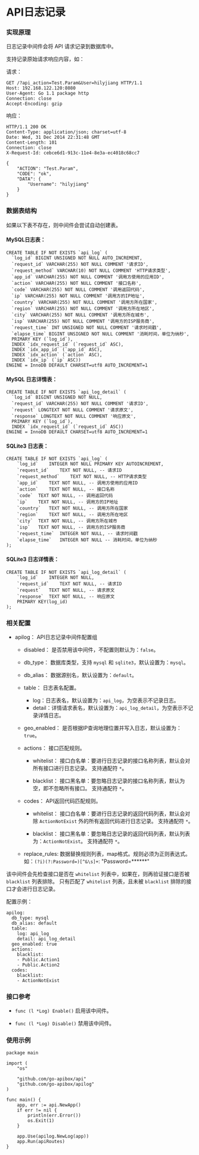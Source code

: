 API日志记录
===========

### 实现原理

日志记录中间件会将 API 请求记录到数据库中。

支持记录原始请求响应内容，如：

请求：

	GET /?api_action=Test.Param&User=hilyjiang HTTP/1.1
	Host: 192.168.122.120:8080
	User-Agent: Go 1.1 package http
	Connection: close
	Accept-Encoding: gzip

响应：

	HTTP/1.1 200 OK
	Content-Type: application/json; charset=utf-8
	Date: Wed, 31 Dec 2014 22:31:48 GMT
	Content-Length: 101
	Connection: close
	X-Request-Id: cebce6d1-913c-11e4-8e3a-ec4018c68cc7
	
	{
	    "ACTION": "Test.Param",
	    "CODE": "ok",
	    "DATA": {
	        "Username": "hilyjiang"
	    }
	}

### 数据表结构

如果以下表不存在，则中间件会尝试自动创建表。

#### MySQL日志表：

	CREATE TABLE IF NOT EXISTS `api_log` (
	  `log_id` BIGINT UNSIGNED NOT NULL AUTO_INCREMENT,
	  `request_id` VARCHAR(255) NOT NULL COMMENT '请求ID',
	  `request_method` VARCHAR(10) NOT NULL COMMENT 'HTTP请求类型',
	  `app_id` VARCHAR(255) NOT NULL COMMENT '调用方使用的应用ID',
	  `action` VARCHAR(255) NOT NULL COMMENT '接口名称',
	  `code` VARCHAR(255) NOT NULL COMMENT '调用返回代码',
	  `ip` VARCHAR(255) NOT NULL COMMENT '调用方的IP地址',
	  `country` VARCHAR(255) NOT NULL COMMENT '调用方所在国家',
	  `region` VARCHAR(255) NOT NULL COMMENT '调用方所在地区',
	  `city` VARCHAR(255) NOT NULL COMMENT '调用方所在城市',
	  `isp` VARCHAR(255) NOT NULL COMMENT '调用方的ISP服务商',
	  `request_time` INT UNSIGNED NOT NULL COMMENT '请求时间戳',
	  `elapse_time` BIGINT UNSIGNED NOT NULL COMMENT '消耗时间，单位为纳秒',
	  PRIMARY KEY (`log_id`),
	  INDEX `idx_request_id` (`request_id` ASC),
	  INDEX `idx_app_id` (`app_id` ASC),
	  INDEX `idx_action` (`action` ASC),
	  INDEX `idx_ip` (`ip` ASC))
	ENGINE = InnoDB DEFAULT CHARSET=utf8 AUTO_INCREMENT=1

#### MySQL 日志详情表：

	CREATE TABLE IF NOT EXISTS `api_log_detail` (
	  `log_id` BIGINT UNSIGNED NOT NULL,
	  `request_id` VARCHAR(255) NOT NULL COMMENT '请求ID',
	  `request` LONGTEXT NOT NULL COMMENT '请求原文',
	  `response` LONGTEXT NOT NULL COMMENT '响应原文',
	  PRIMARY KEY (`log_id`),
	  INDEX `idx_request_id` (`request_id` ASC))
	ENGINE = InnoDB DEFAULT CHARSET=utf8 AUTO_INCREMENT=1

#### SQLite3 日志表：

	CREATE TABLE IF NOT EXISTS `api_log` (
		`log_id`	INTEGER NOT NULL PRIMARY KEY AUTOINCREMENT,
		`request_id`	TEXT NOT NULL, -- 请求ID
		`request_method`	TEXT NOT NULL, -- HTTP请求类型
		`app_id`	TEXT NOT NULL, -- 调用方使用的应用ID
		`action`	TEXT NOT NULL, -- 接口名称
		`code`	TEXT NOT NULL, -- 调用返回代码
		`ip`	TEXT NOT NULL, -- 调用方的IP地址
		`country`	TEXT NOT NULL, -- 调用方所在国家
		`region`	TEXT NOT NULL, -- 调用方所在地区
		`city`	TEXT NOT NULL, -- 调用方所在城市
		`isp`	TEXT NOT NULL, -- 调用方的ISP服务商
		`request_time`	INTEGER NOT NULL, -- 请求时间戳
		`elapse_time`	INTEGER NOT NULL -- 消耗时间，单位为纳秒
	);

#### SQLite3 日志详情表：

	CREATE TABLE IF NOT EXISTS `api_log_detail` (
		`log_id`	INTEGER NOT NULL,
		`request_id`	TEXT NOT NULL, -- 请求ID
		`request`	TEXT NOT NULL, -- 请求原文
		`response`	TEXT NOT NULL, -- 响应原文
		PRIMARY KEY(log_id)
	);

### 相关配置

- apilog：
  API日志记录中间件配置组

  - disabled：
    是否禁用该中间件，不配置则默认为：`false`。

  - db_type：
    数据库类型，支持 `mysql` 和 `sqlite3`，默认设置为：`mysql`。

  - db_alias：
    数据源别名，默认设置为：`default`。

  - table：
    日志表名配置。

     - log：日志表名，默认设置为：`api_log`，为空表示不记录日志。
     - detail：详情请求表名，默认设置为：`api_log_detail`，为空表示不记录详情日志。
 
  - geo_enabled：
	是否根据IP查询地理位置并写入日志，默认设置为：`true`。

  - actions：
    接口匹配规则。

     - whitelist：
        接口白名单：要进行日志记录的接口名称列表，默认会对所有接口进行日志记录。
        支持通配符 `*`。

     - blacklist：
        接口黑名单：要忽略日志记录的接口名称列表，默认为空，即不忽略所有接口。
        支持通配符 `*`。
         
  - codes：
    API返回代码匹配规则。
      
     - whitelist：
        接口白名单：要进行日志记录的返回代码列表，默认会对除 `ActionNotExist` 外的所有返回代码进行日志记录。
        支持通配符 `*`。

     - blacklist：
        接口黑名单：要忽略日志记录的返回代码列表，默认列表为：`ActionNotExist`。
        支持通配符 `*`。

  - replace_rules:
    数据替换规则列表，map格式。规则必须为正则表达式。
    如：`(?i)(?:Password=)[^&\s]+`: "Password=******"

该中间件会先检查接口是否在 `whitelist` 列表中，如果在，则再验证接口是否被  `blacklist` 列表排除。
只有匹配了 `whitelist` 列表，且未被 `blacklist` 排除的接口才会进行日志记录。

配置示例：

	apilog:
	  db_type: mysql
	  db_alias: default
	  table:
	    log: api_log
	    detail: api_log_detail
	  geo_enabled: true
	  actions:
	    blacklist:
	    - Public.Action1
	    - Public.Action2
	  codes:
	    blacklist:
	    - ActionNotExist

### 接口参考

- `func (l *Log) Enable()`
  启用该中间件。

- `func (l *Log) Disable()`
  禁用该中间件。

### 使用示例

    package main
    
    import (
    	"os"
    
    	"github.com/go-apibox/api"
    	"github.com/go-apibox/apilog"
    )
    
    func main() {
    	app, err := api.NewApp()
    	if err != nil {
    		println(err.Error())
    		os.Exit(1)
    	}
    
    	app.Use(apilog.NewLog(app))
    	app.Run(apiRoutes)
    }
